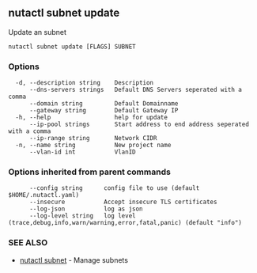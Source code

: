 ## nutactl subnet update

Update an subnet

```
nutactl subnet update [FLAGS] SUBNET
```

### Options

```
  -d, --description string    Description
      --dns-servers strings   Default DNS Servers seperated with a comma
      --domain string         Default Domainname
      --gateway string        Default Gateway IP
  -h, --help                  help for update
      --ip-pool strings       Start address to end address seperated with a comma
      --ip-range string       Network CIDR
  -n, --name string           New project name
      --vlan-id int           VlanID
```

### Options inherited from parent commands

```
      --config string      config file to use (default $HOME/.nutactl.yaml)
      --insecure           Accept insecure TLS certificates
      --log-json           log as json
      --log-level string   log level (trace,debug,info,warn/warning,error,fatal,panic) (default "info")
```

### SEE ALSO

* [nutactl subnet](nutactl_subnet.md)	 - Manage subnets

